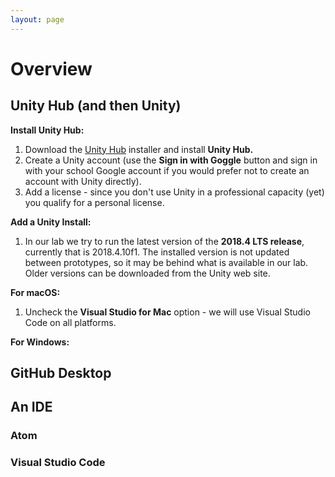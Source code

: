 ```yaml
---
layout: page
---
```


# Overview

<!-- img class="overview-image" src="" -->

## Unity Hub (and then Unity)

**Install Unity Hub:**
1. Download the [Unity Hub][] installer and install **Unity Hub.**
1. Create a Unity account (use the **Sign in with Goggle** button and sign in with your school Google account if you would prefer not to create an account with Unity directly).
1. Add a license - since you don't use Unity in a professional capacity (yet) you qualify for a personal license.

**Add a Unity Install:**
1. In our lab we try to run the latest version of the **2018.4 LTS release**, currently that is 2018.4.10f1. The installed version is not updated between prototypes, so it may be behind what is available in our lab. Older versions can be downloaded from the Unity web site.

**For macOS:**
1. Uncheck the **Visual Studio for Mac** option - we will use Visual Studio Code on all platforms.

**For Windows:**

[unity hub]: <https://public-cdn.cloud.unity3d.com/hub/prod/UnityHubSetup.dmg>

## GitHub Desktop

## An IDE

### Atom

### Visual Studio Code

<!-- Pull in repostitory-scope variables from _data/page.yml -->
